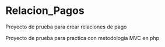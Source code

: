 # Relacion_Pagos
Proyecto de prueba para crear relaciones de pago

Proyecto de prueba para practica con metodologia MVC en php
